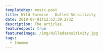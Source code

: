 ```yaml
---
templateKey: music-post
title: Wild Surmise - Dulled Sensitivity
date: 2018-07-01T12:53:39.273Z
description: The articles.
featuredpost: true
featuredimage: /img/dulledsensitivity.jpg
tags:
  - lhomme
---
```


